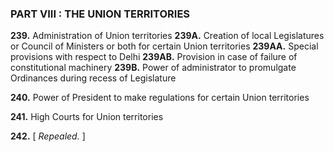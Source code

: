 ### **PART VIII** : **THE UNION TERRITORIES**

**239.** Administration of Union territories 
**239A.** Creation of local Legislatures or Council of Ministers or both for certain Union territories 
**239AA.** Special provisions with respect to Delhi 
**239AB.** Provision in case of failure of constitutional machinery
**239B.** Power of administrator to promulgate Ordinances during recess of Legislature 

**240.** Power of President to make regulations for certain Union territories 

**241.** High Courts for Union territories 

**242.** [ _Repealed._ ]